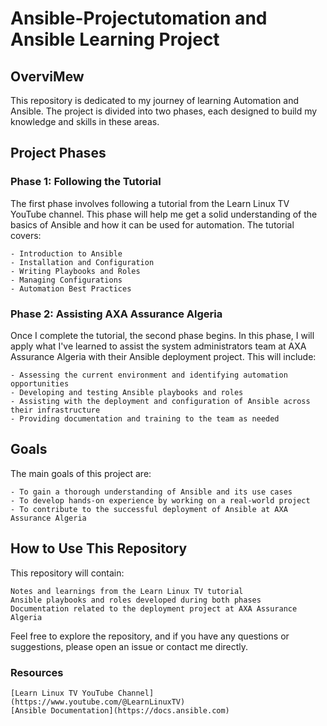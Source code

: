 # Ansible-Projectutomation and Ansible Learning Project
## OverviMew

This repository is dedicated to my journey of learning Automation and Ansible. The project is divided into two phases, each designed to build my knowledge and skills in these areas.
## Project Phases
### Phase 1: Following the Tutorial

The first phase involves following a tutorial from the Learn Linux TV YouTube channel. This phase will help me get a solid understanding of the basics of Ansible and how it can be used for automation. The tutorial covers:

    - Introduction to Ansible
    - Installation and Configuration
    - Writing Playbooks and Roles
    - Managing Configurations
    - Automation Best Practices

### Phase 2: Assisting AXA Assurance Algeria

Once I complete the tutorial, the second phase begins. In this phase, I will apply what I've learned to assist the system administrators team at AXA Assurance Algeria with their Ansible deployment project. This will include:

    - Assessing the current environment and identifying automation opportunities
    - Developing and testing Ansible playbooks and roles
    - Assisting with the deployment and configuration of Ansible across their infrastructure
    - Providing documentation and training to the team as needed

## Goals

The main goals of this project are:

    - To gain a thorough understanding of Ansible and its use cases
    - To develop hands-on experience by working on a real-world project
    - To contribute to the successful deployment of Ansible at AXA Assurance Algeria

## How to Use This Repository

This repository will contain:

    Notes and learnings from the Learn Linux TV tutorial
    Ansible playbooks and roles developed during both phases
    Documentation related to the deployment project at AXA Assurance Algeria

Feel free to explore the repository, and if you have any questions or suggestions, please open an issue or contact me directly.
### Resources

    [Learn Linux TV YouTube Channel](https://www.youtube.com/@LearnLinuxTV)
    [Ansible Documentation](https://docs.ansible.com)
